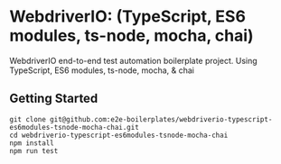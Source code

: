 # WebdriverIO: (TypeScript, ES6 modules, ts-node, mocha, chai)
WebdriverIO end-to-end test automation boilerplate project. Using TypeScript, ES6 modules, ts-node, mocha, &amp; chai

## Getting Started

    git clone git@github.com:e2e-boilerplates/webdriverio-typescript-es6modules-tsnode-mocha-chai.git
    cd webdriverio-typescript-es6modules-tsnode-mocha-chai
    npm install
    npm run test
